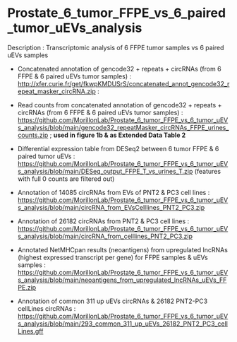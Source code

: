 # Prostate_6_tumor_FFPE_vs_6_paired_tumor_uEVs_analysis
Description : Transcriptomic analysis of 6 FFPE tumor samples vs 6 paired uEVs samples

- Concatenated annotation of gencode32 + repeats + circRNAs (from 6 FFPE & 6 paired uEVs tumor samples) : http://xfer.curie.fr/get/fkwpKMDUSrS/concatenated_annot_gencode32_repeat_masker_circRNA.zip :

- Read counts from concatenated annotation of gencode32 + repeats + circRNAs (from 6 FFPE & 6 paired uEVs tumor samples) : https://github.com/MorillonLab/Prostate_6_tumor_FFPE_vs_6_tumor_uEVs_analysis/blob/main/gencode32_repeatMasker_circRNAs_FFPE_urines_counts.zip ; **used in figure 1b & as Extended Data Table 2**

- Differential expression table from DESeq2 between 6 tumor FFPE & 6 paired tumor uEVs : https://github.com/MorillonLab/Prostate_6_tumor_FFPE_vs_6_tumor_uEVs_analysis/blob/main/DESeq_output_FFPE_T_vs_urines_T.zip (features with full 0 counts are filtered out)

- Annotation of 14085 circRNAs from EVs of PNT2 & PC3 cell lines : https://github.com/MorillonLab/Prostate_6_tumor_FFPE_vs_6_tumor_uEVs_analysis/blob/main/circRNA_from_EVsCelllines_PNT2_PC3.zip

- Annotation of 26182 circRNAs from PNT2 & PC3 cell lines : https://github.com/MorillonLab/Prostate_6_tumor_FFPE_vs_6_tumor_uEVs_analysis/blob/main/circRNA_from_celllines_PNT2_PC3.zip

- Annotated NetMHCpan results (neoantigens) from upregulated lncRNAs (highest expressed transcript per gene) for FFPE samples & uEVs samples : https://github.com/MorillonLab/Prostate_6_tumor_FFPE_vs_6_tumor_uEVs_analysis/blob/main/neoantigens_from_upregulated_lncRNAs_uEVs_FFPE.zip

- Annotation of common 311 up uEVs circRNAs & 26182 PNT2-PC3 cellLines circRNAs : https://github.com/MorillonLab/Prostate_6_tumor_FFPE_vs_6_tumor_uEVs_analysis/blob/main/293_common_311_up_uEVs_26182_PNT2_PC3_cellLines.gff




